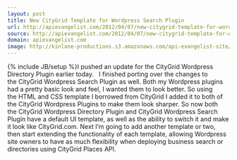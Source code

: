 ```yaml
---
layout: post
title: New CityGrid Template for Wordpress Search Plugin
url: http://apievangelist.com/2012/04/07/new-citygrid-template-for-wordpress-search-plugin/
source: http://apievangelist.com/2012/04/07/new-citygrid-template-for-wordpress-search-plugin/
domain: apievangelist.com
image: http://kinlane-productions.s3.amazonaws.com/api-evangelist-site/blog/wordpress-logo.jpg
---
```

{% include JB/setup %}I pushed an&nbsp;update for the CityGrid Wordpress Directory Plugin&nbsp;earlier today. &nbsp; I finished porting over the changes to the&nbsp;CityGrid Wordpress Search Plugin&nbsp;as well.
Both my Wordpress plugins had a pretty basic look and feel, I wanted them to look better. So using the&nbsp;HTML and CSS template I borrowed from CityGrid&nbsp;I added it to both of the CityGrid Wordpress Plugins to make them look sharper.
So now both the&nbsp;CityGrid Wordpress Directory Plugin&nbsp;and&nbsp;CityGrid Wordpress Search Plugin&nbsp;have a default UI template, as well as the ability to switch it and make it look like&nbsp;CityGrid.com.
Next I&rsquo;m going to add another template or two, then start extending the functionality of each template, allowing Wordpress site owners to have as much flexibility when deploying business search or directories using&nbsp;CityGrid Places API.